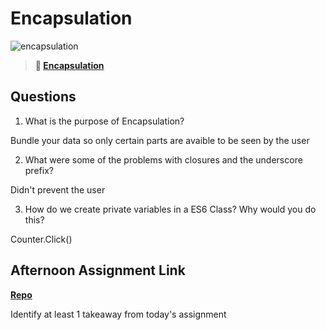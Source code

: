 # Encapsulation

![encapsulation](https://bcw.blob.core.windows.net/public/img/journals/5838157482080222)

> **📖 [Encapsulation](https://codeworksacademy.com/fs-student-guide/resources/wk3/02-Encapsulation)**

## Questions

1. What is the purpose of Encapsulation?

Bundle your data so only certain parts are avaible to be seen by the user

2. What were some of the problems with closures and the underscore prefix?

Didn't prevent the user 

3. How do we create private variables in a ES6 Class? Why would you do this?

Counter.Click()

## Afternoon Assignment Link

**[Repo](https://github.com/zaneljensen/<ASSIGNMENT_REPO>)**

Identify at least 1 takeaway from today's assignment
